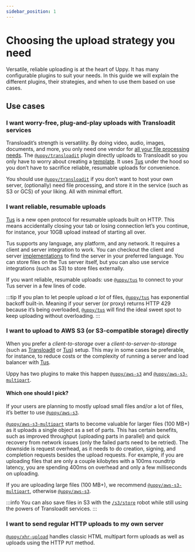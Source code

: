 ```yaml
---
sidebar_position: 1
---
```


# Choosing the upload strategy you need

Versatile, reliable uploading is at the heart of Uppy. It has many configurable plugins to suit your needs.
In this guide we will explain the different plugins, their strategies, and when to use them based on use cases.

## Use cases

### I want worry-free, plug-and-play uploads with Transloadit services

Transloadit’s strength is versatility.
By doing video, audio, images, documents, and more,
you only need one vendor for [all your file processing needs][transloadit-services].
The [`@uppy/transloadit`][] plugin directly uploads to Transloadit
so you only have to worry about creating a [template][transloadit-concepts].
It uses [Tus](#i-want-reliable-resumable-uploads) under the hood so you don’t have to
sacrifice reliable, resumable uploads for convenience.

You should use [`@uppy/transloadit`][] if you don’t want to host your own server,
(optionally) need file processing, and store it in the service (such as S3 or GCS) of your liking.
All with minimal effort.

### I want reliable, resumable uploads

[Tus][tus] is a new open protocol for resumable uploads built on HTTP.
This means accidentally closing your tab or losing connection let’s you continue, for instance, your 10GB upload
instead of starting all over.

Tus supports any language, any platform, and any network.
It requires a client and server integration to work.
You can checkout the client and server [implementations][tus-implementations] to find the server in your preferred language.
You can store files on the Tus server itself, but you can also use service integrations (such as S3) to store files externally.

If you want reliable, resumable uploads: use [`@uppy/tus`][] to connect to your Tus server in a few lines of code.

:::tip
If you plan to let people upload _a lot_ of files, [`@uppy/tus`][] has exponential backoff built-in.
Meaning if your server (or proxy) returns HTTP 429 because it’s being overloaded, [`@uppy/tus`][] will
find the ideal sweet spot to keep uploading without overloading.
:::

### I want to upload to AWS S3 (or S3-compatible storage) directly

When you prefer a _client-to-storage_ over a _client-to-server-to-storage_ (such as [Transloadit](/docs/upload-strategies/transloadit) or [Tus](/docs/upload-strategies/tus)) setup.
This may in some cases be preferable, for instance, to reduce costs or the complexity of running a server and load balancer with [Tus](/docs/upload-strategies/tus).

Uppy has two plugins to make this happen [`@uppy/aws-s3`][] and [`@uppy/aws-s3-multipart`][].

#### Which one should I pick?

If your users are planning to mostly upload small files and/or a lot of files, it’s better to use [`@uppy/aws-s3`][].

[`@uppy/aws-s3-multipart`][] starts to become valuable for larger files (100&nbsp;MB+) as it uploads a single object as a set of parts.
This has certain benefits, such as improved throughput (uploading parts in parallel) and quick recovery from network issues (only the failed parts need to be retried).
The downside is request overhead, as it needs to do creation, signing, and completion requests besides the upload requests.
For example, if you are uploading files that are only a couple kilobytes with a 100ms roundtrip latency,
you are spending 400ms on overhead and only a few milliseconds on uploading. 

If you are uploading large files (100&nbsp;MB+), we recommend [`@uppy/aws-s3-multipart`][], otherwise [`@uppy/aws-s3`][].

:::info
You can also save files in S3 with the [`/s3/store`][s3-robot] robot while still
using the powers of Transloadit services.
:::

### I want to send regular HTTP uploads to my own server

[`@uppy/xhr-upload`][] handles classic HTML multipart form uploads as well as uploads using the HTTP `PUT` method.

[s3-robot]: https://transloadit.com/services/file-exporting/s3-store/

[transloadit-services]: https://transloadit.com/services/

[transloadit-concepts]: https://transloadit.com/docs/getting-started/concepts/

[`@uppy/transloadit`]: /docs/upload-strategies/transloadit

[`@uppy/tus`]: /docs/upload-strategies/tus

[`@uppy/aws-s3-multipart`]: /docs/upload-strategies/aws-s3-multipart

[`@uppy/aws-s3`]: /docs/upload-strategies/aws-s3

[`@uppy/xhr-upload`]: /docs/upload-strategies/xhr

[tus]: https://tus.io/

[tus-implementations]: https://tus.io/implementations.html
